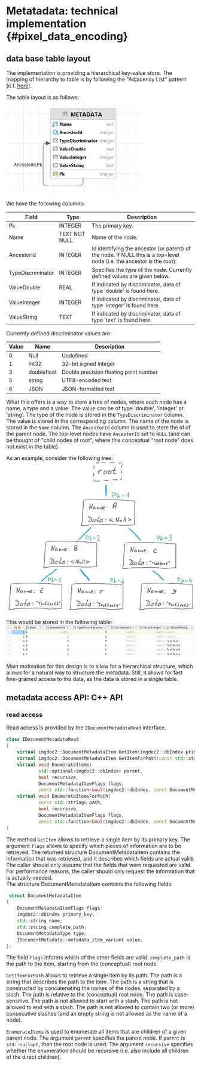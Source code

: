 # Metatadata: technical implementation           {#pixel_data_encoding}

## data base table layout

The implementation is providing a hierarchical key-value store. The mapping of hierarchy
to table is by following the "Adjacency List" pattern (c.f. [here](https://www.databasestar.com/hierarchical-data-sql/)).

The table layout is as follows:
![architecture_overview](images/metadata_table_diagram.png "metadata table layout")

We have the following columns:

| Field             | Type          | Description                                                                                                            |
|-------------------|---------------|------------------------------------------------------------------------------------------------------------------------|
| Pk                | INTEGER       | The primary key.                                                                                                       |
| Name              | TEXT NOT NULL | Name of the node.                                                                                                      |
| AncestorId        | INTEGER       | Id identifying the ancestor (or parent) of the node. If NULL this is a top-level node (i.e. the ancestor is the root). |
| TypeDiscriminator | INTEGER       | Specifies the type of the node. Currently defined values are given below.                                              |
| ValueDouble       | REAL          | If indicated by discriminator, data of type 'double' is found here.                                                    |
| ValueInteger      | INTEGER       | If indicated by discriminator, data of type 'integer' is found here.                                                   |
| ValueString       | TEXT          | If indicated by discriminator, data of type 'text' is found here.                                                      |                                                                                                                       |


Currently defined discriminator values are:

| Value | Name        | Description                            |
|-------|-------------|----------------------------------------|
| 0     | Null        | Undefined                              |
| 1     | Int32       | 32-bit signed integer                  |
| 3     | doublefloat | Double precision floating point number |
| 5     | string      | UTF8-encoded text                      |
| 6     | JSON        | JSON-formatted  text                   |

What this offers is a way to store a tree of nodes, where each node has a name, a type and a value. The value can be of type 'double', 'integer' or 'string'. 
The type of the node is stored in the `TypeDiscriminator` column. The value is stored in the corresponding column. 
The name of the node is stored in the `Name` column. The `AncestorId` column is used to store the id of the parent node. 
The top-level nodes have `AncestorId` set to `NULL` (and can be thought of "child nodes of root", where this 
conceptual "root node" does not exist in the table).

As an example, consider the following tree:
![architecture_overview](images/metadata_example.png "example tree")

This would be stored in the following table:
![architecture_overview](images/metadata_example_table.png "example table")

Main motivation for this design is to allow for a hierarchical structure, which allows for a natural way to structure the metadata. 
Still, it allows for fast fine-grained access to the data, as the data is stored in a single table.   

## metadata access API: C++ API

### read access

Read access is provided by the `IDocumentMetadataRead` interface.

```cpp
class IDocumentMetadataRead
{   
    virtual imgdoc2::DocumentMetadataItem GetItem(imgdoc2::dbIndex primary_key, DocumentMetadataItemFlags flags) = 0;
    virtual imgdoc2::DocumentMetadataItem GetItemForPath(const std::string& path, imgdoc2::DocumentMetadataItemFlags flags) = 0;
    virtual void EnumerateItems(
            std::optional<imgdoc2::dbIndex> parent,
            bool recursive,
            DocumentMetadataItemFlags flags,
            const std::function<bool(imgdoc2::dbIndex, const DocumentMetadataItem& item)>& func) = 0;
    virtual void EnumerateItemsForPath(
            const std::string& path,
            bool recursive,
            DocumentMetadataItemFlags flags,
            const std::function<bool(imgdoc2::dbIndex, const DocumentMetadataItem& item)>& func) = 0;
}
```    

The method `GetItem` allows to retrieve a single item by its primary key. The argument `flags` allows to specify which pieces of information
are to be retrieved. The returned structure DocumentMetadataItem contains the information that was retrieved, and it describes which fields
are actual valid. The caller should only assume that the fields that were requested are valid.  
For performance reasons, the caller should only request the information that is actually needed.   
The structure DocumentMetadataItem contains the following fields:
```cpp
 struct DocumentMetadataItem
{
    DocumentMetadataItemFlags flags;
    imgdoc2::dbIndex primary_key;
    std::string name;
    std::string complete_path;
    DocumentMetadataType type;
    IDocumentMetadata::metadata_item_variant value;
};
```
The field `flags` informs which of the other fields are valid. `complete_path` is the path to the item, starting from the (conceptual) root node.

`GetItemForPath` allows to retrieve a single item by its path. The path is a string that describes the path to the item. The path is
a string that is constructed by concatenating the names of the nodes, separated by a slash. The path is relative to the (conceptual) root node.
The path is case-sensitive. The path is not allowed to start with a slash. The path is not allowed to end with a slash. The path is not allowed to contain
two (or more) consecutive slashes (and an empty string is not allowed as the name of a node).

`EnumerateItems` is used to enumerate all items that are children of a given parent node. The argument `parent` specifies the parent node. If `parent` is `std::nullopt`,
then the root node is used. The argument `recursive` specifies whether the enumeration should be recursive (i.e. also include all children of the direct children).